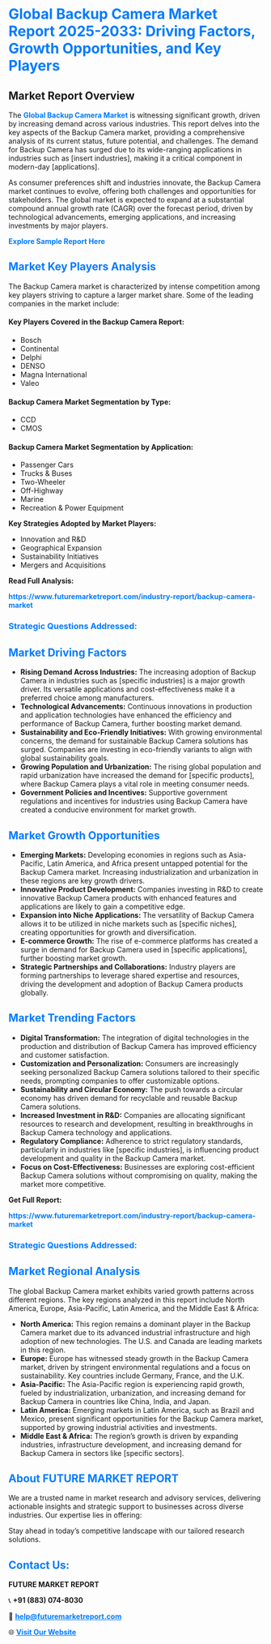 <h1 style="color: #007BFF;">Global Backup Camera Market Report 2025-2033: Driving Factors, Growth Opportunities, and Key Players</h1>

<section id="overview">
<h2>Market Report Overview</h2>
<p>The <a href="https://www.futuremarketreport.com/industry-report/backup-camera-market" style="color: #007BFF; text-decoration: none;"><strong>Global Backup Camera Market</strong></a> is witnessing significant growth, driven by increasing demand across various industries. This report delves into the key aspects of the Backup Camera market, providing a comprehensive analysis of its current status, future potential, and challenges. The demand for Backup Camera has surged due to its wide-ranging applications in industries such as [insert industries], making it a critical component in modern-day [applications].</p>
<p>As consumer preferences shift and industries innovate, the Backup Camera market continues to evolve, offering both challenges and opportunities for stakeholders. The global market is expected to expand at a substantial compound annual growth rate (CAGR) over the forecast period, driven by technological advancements, emerging applications, and increasing investments by major players.</p>
</section>

<section id="overview">
<p><a href="https://www.futuremarketreport.com/request-sample/reportId=45803" style="color: #007BFF; text-decoration: none;"><strong>Explore Sample Report Here</strong></a></p>
</section>

<section id="key-players">
<h2 style="color: #007BFF;">Market Key Players Analysis</h2>
<p>The Backup Camera market is characterized by intense competition among key players striving to capture a larger market share. Some of the leading companies in the market include:</p>
<h4>Key Players Covered in the Backup Camera Report:</h4>
<ul><li>Bosch</li><li>Continental</li><li>Delphi</li><li>DENSO</li><li>Magna International</li><li>Valeo</li></ul>
<h4>Backup Camera Market Segmentation by Type:</h4>
<ul><li>CCD</li><li>CMOS</li></ul>

<h4>Backup Camera Market Segmentation by Application:</h4>
<ul><li>Passenger Cars</li><li>Trucks &amp; Buses</li><li>Two-Wheeler</li><li>Off-Highway</li><li>Marine</li><li>Recreation &amp; Power Equipment</li></ul>
<p><strong>Key Strategies Adopted by Market Players:</strong></p>
<ul>
<li>Innovation and R&D</li>
<li>Geographical Expansion</li>
<li>Sustainability Initiatives</li>
<li>Mergers and Acquisitions</li>
</ul>
</section>

<section>
<p><strong>Read Full Analysis: </strong></p><a href="https://www.futuremarketreport.com/industry-report/backup-camera-market" style="color: #007BFF; text-decoration: none;"><strong>https://www.futuremarketreport.com/industry-report/backup-camera-market</strong></a>
<h3 style="color: #007BFF;">Strategic Questions Addressed:</h3>
</section>

<section id="driving-factors">
<h2 style="color: #007BFF;">Market Driving Factors</h2>
<ul>
<li><strong>Rising Demand Across Industries:</strong> The increasing adoption of Backup Camera in industries such as [specific industries] is a major growth driver. Its versatile applications and cost-effectiveness make it a preferred choice among manufacturers.</li>
<li><strong>Technological Advancements:</strong> Continuous innovations in production and application technologies have enhanced the efficiency and performance of Backup Camera, further boosting market demand.</li>
<li><strong>Sustainability and Eco-Friendly Initiatives:</strong> With growing environmental concerns, the demand for sustainable Backup Camera solutions has surged. Companies are investing in eco-friendly variants to align with global sustainability goals.</li>
<li><strong>Growing Population and Urbanization:</strong> The rising global population and rapid urbanization have increased the demand for [specific products], where Backup Camera plays a vital role in meeting consumer needs.</li>
<li><strong>Government Policies and Incentives:</strong> Supportive government regulations and incentives for industries using Backup Camera have created a conducive environment for market growth.</li>
</ul>
</section>

<section id="growth-opportunities">
<h2 style="color: #007BFF;">Market Growth Opportunities</h2>
<ul>
<li><strong>Emerging Markets:</strong> Developing economies in regions such as Asia-Pacific, Latin America, and Africa present untapped potential for the Backup Camera market. Increasing industrialization and urbanization in these regions are key growth drivers.</li>
<li><strong>Innovative Product Development:</strong> Companies investing in R&D to create innovative Backup Camera products with enhanced features and applications are likely to gain a competitive edge.</li>
<li><strong>Expansion into Niche Applications:</strong> The versatility of Backup Camera allows it to be utilized in niche markets such as [specific niches], creating opportunities for growth and diversification.</li>
<li><strong>E-commerce Growth:</strong> The rise of e-commerce platforms has created a surge in demand for Backup Camera used in [specific applications], further boosting market growth.</li>
<li><strong>Strategic Partnerships and Collaborations:</strong> Industry players are forming partnerships to leverage shared expertise and resources, driving the development and adoption of Backup Camera products globally.</li>
</ul>
</section>

<section id="trending-factors">
<h2 style="color: #007BFF;">Market Trending Factors</h2>
<ul>
<li><strong>Digital Transformation:</strong> The integration of digital technologies in the production and distribution of Backup Camera has improved efficiency and customer satisfaction.</li>
<li><strong>Customization and Personalization:</strong> Consumers are increasingly seeking personalized Backup Camera solutions tailored to their specific needs, prompting companies to offer customizable options.</li>
<li><strong>Sustainability and Circular Economy:</strong> The push towards a circular economy has driven demand for recyclable and reusable Backup Camera solutions.</li>
<li><strong>Increased Investment in R&D:</strong> Companies are allocating significant resources to research and development, resulting in breakthroughs in Backup Camera technology and applications.</li>
<li><strong>Regulatory Compliance:</strong> Adherence to strict regulatory standards, particularly in industries like [specific industries], is influencing product development and quality in the Backup Camera market.</li>
<li><strong>Focus on Cost-Effectiveness:</strong> Businesses are exploring cost-efficient Backup Camera solutions without compromising on quality, making the market more competitive.</li>
</ul>
</section>

<section>
<p><strong>Get Full Report: </strong></p><a href="https://www.futuremarketreport.com/industry-report/backup-camera-market" style="color: #007BFF; text-decoration: none;"><strong>https://www.futuremarketreport.com/industry-report/backup-camera-market</strong></a>
<h3 style="color: #007BFF;">Strategic Questions Addressed:</h3>
</section>


<section id="regional-analysis">
<h2 style="color: #007BFF;">Market Regional Analysis</h2>
<p>The global Backup Camera market exhibits varied growth patterns across different regions. The key regions analyzed in this report include North America, Europe, Asia-Pacific, Latin America, and the Middle East & Africa:</p>
<ul>
<li><strong>North America:</strong> This region remains a dominant player in the Backup Camera market due to its advanced industrial infrastructure and high adoption of new technologies. The U.S. and Canada are leading markets in this region.</li>
<li><strong>Europe:</strong> Europe has witnessed steady growth in the Backup Camera market, driven by stringent environmental regulations and a focus on sustainability. Key countries include Germany, France, and the U.K.</li>
<li><strong>Asia-Pacific:</strong> The Asia-Pacific region is experiencing rapid growth, fueled by industrialization, urbanization, and increasing demand for Backup Camera in countries like China, India, and Japan.</li>
<li><strong>Latin America:</strong> Emerging markets in Latin America, such as Brazil and Mexico, present significant opportunities for the Backup Camera market, supported by growing industrial activities and investments.</li>
<li><strong>Middle East & Africa:</strong> The region’s growth is driven by expanding industries, infrastructure development, and increasing demand for Backup Camera in sectors like [specific sectors].</li>
</ul>
</section>

<footer>
<h2 style="color: #007BFF;">About FUTURE MARKET REPORT</h2>
<p>We are a trusted name in market research and advisory services, delivering actionable insights and strategic support to businesses across diverse industries. Our expertise lies in offering:</p>

<p>Stay ahead in today’s competitive landscape with our tailored research solutions.</p>

<h2 style="color: #007BFF;">Contact Us:</h2>
<p><strong>FUTURE MARKET REPORT</strong></p>
<p>📞 <strong>+91 (883) 074-8030</strong></p>
<p>📧 <strong><a href="mailto:help@futuremarketreport.com" style="color: #007BFF;">help@futuremarketreport.com</a></strong></p>
<p>🌐 <strong><a href="https://www.futuremarketreport.com/" style="color: #007BFF;">Visit Our Website</a></strong></p>
</footer>